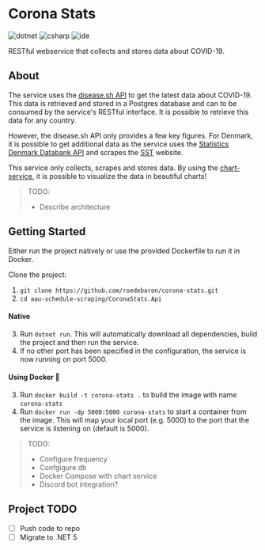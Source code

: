# Corona Stats
![dotnet](https://img.shields.io/badge/asp--net--core-3.1-blue)
![csharp](https://img.shields.io/badge/C%23-8-blue)
![ide](https://img.shields.io/badge/IDE-vs2019-blue)

RESTful webservice that collects and stores data about COVID-19. 

## About

The service uses the [disease.sh API](https://corona.lmao.ninja/) to get the latest data about COVID-19. This data is retrieved and stored in a Postgres database and can to be consumed by the service's RESTful interface. It is possible to retrieve this data for any country.

However, the disease.sh API only provides a few key figures. For Denmark, it is possible to get additional data as the service uses the [Statistics Denmark Databank API](https://www.dst.dk/en/Statistik/brug-statistikken/muligheder-i-statistikbanken/api) and scrapes the [SST](https://www.sst.dk/da/corona/Status-for-epidemien/tal-og-overvaagning) website. 

This service only collects, scrapes and stores data. By using the [chart-service](https://github.com/roedebaron/chart-service), it is possible to visualize the data in beautiful charts! 

> TODO: 
> - Describe architecture 

## Getting Started

Either run the project natively or use the provided Dockerfile to run it in Docker.

Clone the project: 
1. `git clone https://github.com/roedebaron/corona-stats.git`
2. `cd aau-schedule-scraping/CoronaStats.Api`

#### Native
3. Run `dotnet run`. This will automatically download all dependencies, build the project and then run the service. 
4. If no other port has been specified in the configuration, the service is now running on port 5000. 

#### Using Docker 🐳
3. Run `docker build -t corona-stats .` to build the image with name `corona-stats`
4. Run `docker run -dp 5000:5000 corona-stats` to start a container from the image. This will map your local port (e.g. 5000) to the port that the service is listening on (default is 5000). 


> TODO: 
> - Configure frequency
> - Confgigure db
> - Docker Compose with chart service 
> - Discord bot integration?

## Project TODO
- [ ] Push code to repo
- [ ] Migrate to .NET 5
